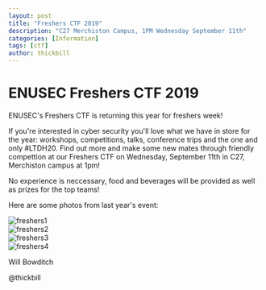 ```yaml
---
layout: post
title: "Freshers CTF 2019"
description: "C27 Merchiston Campus, 1PM Wednesday September 11th"
categories: [Information]
tags: [ctf]
author: thickbill
---
```

# ENUSEC Freshers CTF 2019

ENUSEC's Freshers CTF is returning this year for freshers week! 

If you're interested in cyber security you'll love what we have in store for the year: workshops, competitions, talks, conference trips and the one and only #LTDH20. Find out more and make some new mates through friendly compettion at our Freshers CTF on Wednesday, September 11th in C27, Merchiston campus at 1pm!

No experience is neccessary, food and beverages will be provided as well as prizes for the top teams!

Here are some photos from last year's event:

<img src="https://enusec.org/img/freshers1.jpg" alt="freshers1">  <br>
<img src="https://enusec.org/img/freshers2.jpg" alt="freshers2"> <br>
<img src="https://enusec.org/img/freshers3.jpg" alt="freshers3"> <br>
<img src="https://enusec.org/img/freshers4.jpg" alt="freshers4"> <br>



Will Bowditch

@thickbill
